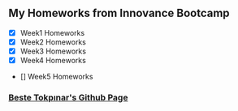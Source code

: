 ## My Homeworks from Innovance Bootcamp

- [x] Week1 Homeworks
- [x] Week2 Homeworks
- [x] Week3 Homeworks
- [x] Week4 Homeworks
- [] Week5 Homeworks



### [Beste Tokpınar's Github Page](https://github.com/bstkpnr "Beste Tokpınar's Github Page")

